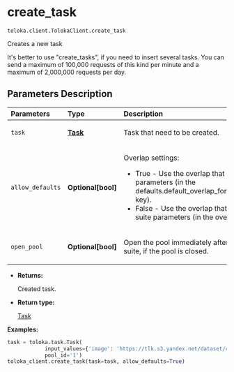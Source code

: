 # create_task
`toloka.client.TolokaClient.create_task`

Creates a new task


It's better to use "create_tasks", if you need to insert several tasks.
You can send a maximum of 100,000 requests of this kind per minute and a maximum of 2,000,000 requests per day.

## Parameters Description

| Parameters | Type | Description |
| :----------| :----| :-----------|
`task`|**[Task](toloka.client.task.Task.md)**|<p>Task that need to be created.</p>
`allow_defaults`|**Optional\[bool\]**|<p>Overlap settings:<ul><li>True - Use the overlap that is set in the pool parameters (in the defaults.default_overlap_for_new_task_suites key).</li><li>False - Use the overlap that is set in the task suite parameters (in the overlap field).</li></ul></p>
`open_pool`|**Optional\[bool\]**|<p>Open the pool immediately after creating a task suite, if the pool is closed.</p>

* **Returns:**

  Created task.

* **Return type:**

  [Task](toloka.client.task.Task.md)

**Examples:**

```python
task = toloka.task.Task(
            input_values={'image': 'https://tlk.s3.yandex.net/dataset/cats_vs_dogs/dogs/048e5760fc5a46faa434922b2447a527.jpg'},
            pool_id='1')
toloka_client.create_task(task=task, allow_defaults=True)
```
